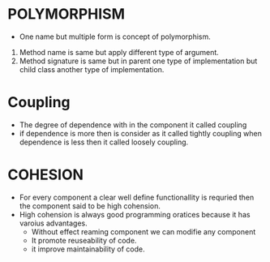 # POLYMORPHISM 
- One name but multiple form is concept of polymorphism.
1. Method name is same but apply different type of argument.
2. Method signature is same but in parent one type of implementation but child class another type of implementation.

# Coupling 
- The degree of dependence with in the component it called coupling
- if dependence is more then is consider as it called tightly coupling when dependence is less then it called loosely coupling.

# COHESION
- For every component a clear well define functionallity is requried then the component said to be high cohension.
- High cohension is always good programming oratices because it has varoius advantages.
   - Without effect reaming component we can modifie any component
   - It promote reuseability of code.
   - it improve maintainability of code.
